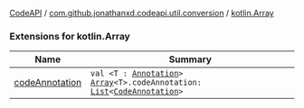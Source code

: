 [CodeAPI](../../index.md) / [com.github.jonathanxd.codeapi.util.conversion](../index.md) / [kotlin.Array](.)

### Extensions for kotlin.Array

| Name | Summary |
|---|---|
| [codeAnnotation](code-annotation.md) | `val <T : `[`Annotation`](https://kotlinlang.org/api/latest/jvm/stdlib/kotlin/-annotation/index.html)`> `[`Array`](https://kotlinlang.org/api/latest/jvm/stdlib/kotlin/-array/index.html)`<T>.codeAnnotation: `[`List`](https://kotlinlang.org/api/latest/jvm/stdlib/kotlin.collections/-list/index.html)`<`[`CodeAnnotation`](../../com.github.jonathanxd.codeapi.base/-code-annotation.md)`>` |

